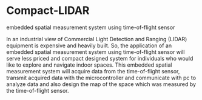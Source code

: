 # Compact-LIDAR
embedded spatial measurement system using time-of-flight sensor 

In an industrial view of Commercial Light Detection and Ranging (LIDAR) equipment is
expensive and heavily built. So, the application of an embedded spatial measurement system
using time-of-flight sensor will serve less priced and compact designed system for individuals
who would like to explore and navigate indoor spaces. This embedded spatial measurement
system will acquire data from the time-of-flight sensor, transmit acquired data with the
microcontroller and communicate with pc to analyze data and also design the map of the space
which was measured by the time-of-flight sensor. 
